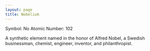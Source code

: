 ```yaml
---
layout: page
title: Nobelium 
---
```

Symbol: No 
Atomic Number: 102  

A synthetic element named in the honor of Alfred Nobel, a Swedish businessman, chemist, engineer, inventor, and philanthropist.
